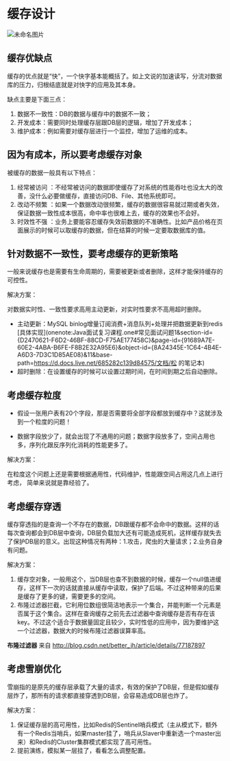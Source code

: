 # 缓存设计

![未命名图片](https://holon-image.oss-cn-beijing.aliyuncs.com/20220621175613xLFtTd.png)

## 缓存优缺点

缓存的优点就是“快”，一个快字基本能概括了。如上文说的加速读写，分流对数据库的压力，归根结底就是对快字的应用及其本身。

缺点主要是下面三点：

1. 数据不一致性：DB的数据与缓存中的数据不一致；
2. 开发成本：需要同时处理缓存层跟DB层的逻辑，增加了开发成本；
3. 维护成本：例如需要对缓存层进行一个监控，增加了运维的成本。

## 因为有成本，所以要考虑缓存对象

被缓存的数据一般具有以下特点：

1. 经常被访问 ：不经常被访问的数据即使缓存了对系统的性能吞吐也没太大的改善，没什么必要做缓存，直接访问DB、File、其他系统即可。
2. 改动不频繁 ：如果一个数据改动很频繁，缓存的数据很容易就过期或者失效，保证数据一致性成本很高，命中率也很难上去，缓存的效果也不会好。
3. 时效性不强 ：业务上要能容忍缓存失效前数据的不准确性。比如产品价格在页面展示的时候可以取缓存的数据，但在结算的时候一定要取数据库的值。

## 针对数据不一致性，要考虑缓存的更新策略

一般来说缓存也是需要有生命周期的，需要被更新或者删除，这样才能保持缓存的可控性。

解决方案：

对数据实时性、一致性要求高用主动更新，对实时性要求不高用超时删除。

- 主动更新：MySQL     binlog增量订阅消费+消息队列+处理并把数据更新到redis [具体实现](onenote:Java面试复习课程.one#常见面试问题1&section-id={D2470621-F6D2-46BF-88CD-F75AE177458C}&page-id={91689A7E-60E2-4ABA-B6FE-F8B2E32A95E6}&object-id={8A24345E-1C64-4B4E-A6D3-7D3C1D85AE08}&11&base-path=https://d.docs.live.net/685282c139d84575/文档/松 的笔记本) 
- 超时删除：在设置缓存的时候可以设置过期时间，在时间到期之后自动删除。

## 考虑缓存粒度

- 假设一张用户表有20个字段，那是否需要将全部字段都放到缓存中？这就涉及到一个粒度的问题！

- 数据字段放少了，就会出现了不通用的问题；数据字段放多了，空间占用也多，序列化跟反序列化消耗的性能更多了。

解决方案：

在粒度这个问题上还是需要根据通用性，代码维护，性能跟空间占用这几点上进行考虑， 简单来说就是靠经验了。

## 考虑缓存穿透

缓存穿透指的是查询一个不存在的数据，DB跟缓存都不会命中的数据。这样的话每次查询都会到DB层中查询，DB层负载加大还有可能造成死机，这样缓存就失去了保护DB层的意义。出现这种情况有两种：1.攻击，爬虫的大量请求；2.业务自身有问题。

解决方案：

1. 缓存空对象，一般用这个，当DB层也查不到数据的时候，缓存一个null值进缓存，这样下一次的话就直接从缓存中读取，保护了后端。不过这种带来的后果是缓存了更多的键，需要更多的空间。
2. 布隆过滤器拦截，它利用位数组很简洁地表示一个集合，并能判断一个元素是否属于这个集合。这样在查询缓存之前先去过滤器中查询缓存是否有存在该key。不过这个适合于数据量固定且较少，实时性低的应用中，因为要维护这一个过滤器，数据大的时候布隆过滤器误算率高。

**布隆过滤器** 来自 <http://blog.csdn.net/better_jh/article/details/77187897> 

## 考虑雪崩优化

雪崩指的是原先的缓存层承载了大量的请求，有效的保护了DB层，但是假如缓存层炸了，那所有的请求都直接穿透到DB层，会容易造成DB层也炸了。

解决方案：

1. 保证缓存层的高可用性，比如Redis的Sentinel哨兵模式（主从模式下，额外有一个Redis当哨兵，如果master挂了，哨兵从Slaver中重新选一个master出来）和Redis的Cluster集群模式都实现了高可用性。
2. 提前演练，模拟某一层挂了，看看怎么调整配置。